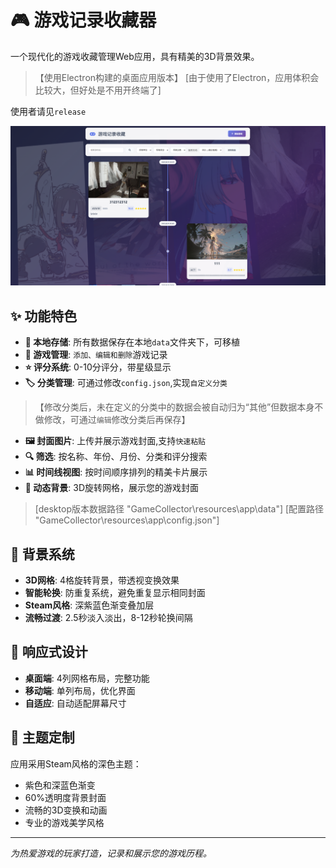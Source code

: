 # 🎮 游戏记录收藏器
一个现代化的游戏收藏管理Web应用，具有精美的3D背景效果。
>【使用Electron构建的桌面应用版本】
[由于使用了Electron，应用体积会比较大，但好处是不用开终端了]

使用者请见`release`

![demo](test/demo.png)

## ✨ 功能特色
- **💾 本地存储**: 所有数据保存在本地`data`文件夹下，可移植
- **📝 游戏管理**: `添加、编辑和删除`游戏记录
- **⭐ 评分系统**: 0-10分评分，带星级显示
- **🏷️ 分类管理**: 可通过修改`config.json`,实现`自定义分类`
>【修改分类后，未在定义的分类中的数据会被自动归为“其他”但数据本身不做修改，可通过`编辑`修改分类后再保存】
- **🖼️ 封面图片**: 上传并展示游戏封面,支持`快速粘贴`
- **🔍 筛选**: 按名称、年份、月份、分类和评分搜索
- **📊 时间线视图**: 按时间顺序排列的精美卡片展示
- **🎨 动态背景**: 3D旋转网格，展示您的游戏封面
>[desktop版本数据路径 "GameCollector\resources\app\data"]
>[配置路径 "GameCollector\resources\app\config.json"]


## 🎯 背景系统

- **3D网格**: 4格旋转背景，带透视变换效果
- **智能轮换**: 防重复系统，避免重复显示相同封面
- **Steam风格**: 深紫蓝色渐变叠加层
- **流畅过渡**: 2.5秒淡入淡出，8-12秒轮换间隔


## 📱 响应式设计

- **桌面端**: 4列网格布局，完整功能
- **移动端**: 单列布局，优化界面
- **自适应**: 自动适配屏幕尺寸

## 🎨 主题定制

应用采用Steam风格的深色主题：

- 紫色和深蓝色渐变
- 60%透明度背景封面
- 流畅的3D变换和动画
- 专业的游戏美学风格

---

*为热爱游戏的玩家打造，记录和展示您的游戏历程。*
